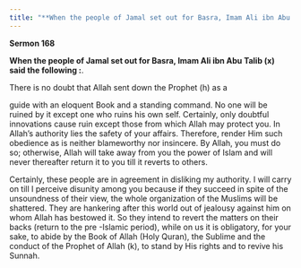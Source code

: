 ```yaml
---
title: "**When the people of Jamal set out for Basra, Imam Ali ibn Abu Talib \(x\) said the following :**\." 
---
```

**Sermon 168**

**When the people of Jamal set out for Basra, Imam Ali ibn Abu Talib \(x\) said the following :**\.

There is no doubt that Allah sent down the Prophet \(h\) as a

guide with an eloquent Book and a standing command\. No one will be ruined by it except one who ruins his own self\. Certainly, only doubtful innovations cause ruin except those from which Allah may protect you\. In Allah’s authority lies the safety of your affairs\. Therefore, render Him such obedience as is neither blameworthy nor insincere\. By Allah, you must do so; otherwise, Allah will take away from you the power of Islam and will never thereafter return it to you till it reverts to others\.

Certainly, these people are in agreement in disliking my authority\. I will carry on till I perceive disunity among you because if they succeed in spite of the unsoundness of their view, the whole organization of the Muslims will be shattered\. They are hankering after this world out of jealousy against him on whom Allah has bestowed it\. So they intend to revert the matters on their backs \(return to the pre \-Islamic period\), while on us it is obligatory, for your sake, to abide by the Book of Allah \(Holy Quran\), the Sublime and the conduct of the Prophet of Allah \(k\), to stand by His rights and to revive his Sunnah\.

